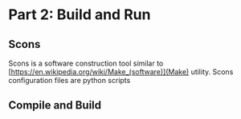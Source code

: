 # Part 2: Build and Run
## Scons
Scons is a software construction tool similar to [https://en.wikipedia.org/wiki/Make_(software)](Make) utility. Scons configuration files are python scripts

## Compile and Build


